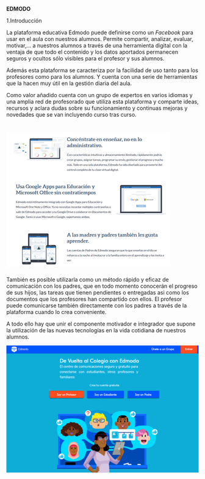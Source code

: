 **EDMODO**

1.Introducción

La plataforma educativa Edmodo puede definirse como un _Facebook_ para usar en el aula con nuestros alumnos. Permite compartir, analizar, evaluar, motivar,… a nuestros alumnos a través de una herramienta digital con la ventaja de que todo el contenido y los datos aportados permanecen seguros y ocultos sólo visibles para el profesor y sus alumnos.

Además esta plataforma se caracteriza por la facilidad de uso tanto para los profesores como para los alumnos. Y cuenta con una serie de herramientas que la hacen muy útil en la gestión diaria del aula.

Como valor añadido cuenta con un grupo de expertos en varios idiomas y una amplia red de profesorado que utiliza esta plataforma y comparte ideas, recursos y aclara dudas sobre su funcionamiento y continuas mejoras y novedades que se van incluyendo curso tras curso.

# ![](/assets/import.png)

También es posible utilizarla como un método rápido y eficaz de comunicación con los padres, que en todo momento conocerán el progreso de sus hijos, las tareas que tienen pendientes o entregadas asi como los documentos que los profesores han compartido con ellos. El profesor puede comunicarse también directamente con los padres a través de la plataforma cuando lo crea conveniente.

A todo ello hay que unir el componente motivador e integrador que supone la utilización de las nuevas tecnologías en la vida cotidiana de nuestros alumnos.

![](/assets/import40.png)



